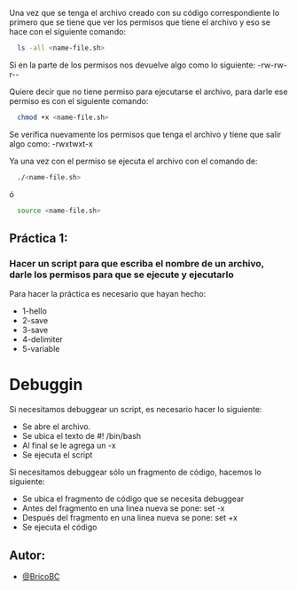 Una vez que se tenga el archivo creado con su código correspondiente lo primero que se tiene que ver los permisos que tiene el archivo y eso se hace con el siguiente comando:

```bash
  ls -all <name-file.sh>
```
Si en la parte de los permisos nos devuelve algo como lo siguiente:
-rw-rw-r--

Quiere decir que no tiene permiso para ejecutarse el archivo, para darle ese permiso es con el siguiente comando:
```bash
  chmod +x <name-file.sh>
```
Se verifica nuevamente los permisos que tenga el archivo y tiene que salir algo como:
-rwxtwxt-x

Ya una vez con el permiso se ejecuta el archivo con el comando de:
```bash
  ./<name-file.sh>
```
ó
```bash
  source <name-file.sh>
```

## Práctica 1:
### Hacer un script para que escriba el nombre de un archivo, darle los permisos para que se ejecute y ejecutarlo
Para hacer la práctica  es necesario que hayan hecho:
- 1-hello
- 2-save
- 3-save
- 4-delimiter
- 5-variable

# Debuggin
Si necesitamos debuggear un script, es necesario hacer lo siguiente:
- Se abre el archivo.
- Se ubica el texto de \#! /bin/bash
- Al final se le agrega un -x
- Se ejecuta el script


Si necesitamos debuggear sólo un fragmento de código, hacemos lo siguiente:
- Se ubica el fragmento de código que se necesita debuggear
- Antes del fragmento en una linea nueva se pone: set -x
- Después del fragmento en una linea nueva se pone: set +x
- Se ejecuta el código




## Autor:
- [@BricoBC](https://github.com/BricoBC)
